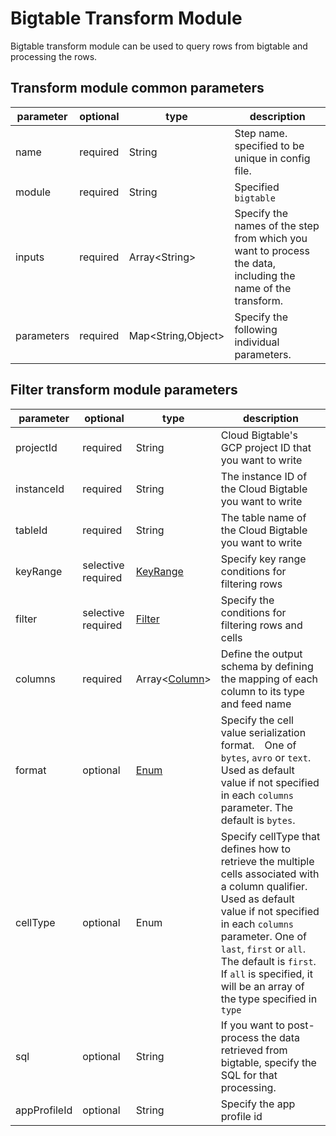# Bigtable Transform Module

Bigtable transform module can be used to query rows from bigtable and processing the rows.

## Transform module common parameters

| parameter  | optional | type                | description                                                                                                 |
|------------|----------|---------------------|-------------------------------------------------------------------------------------------------------------|
| name       | required | String              | Step name. specified to be unique in config file.                                                           |
| module     | required | String              | Specified `bigtable`                                                                                        |
| inputs     | required | Array<String\>      | Specify the names of the step from which you want to process the data, including the name of the transform. |
| parameters | required | Map<String,Object\> | Specify the following individual parameters.                                                                |

## Filter transform module parameters

| parameter    | optional           | type                                    | description                                                                                                                                                                                                                                                                                                  |
|--------------|--------------------|-----------------------------------------|--------------------------------------------------------------------------------------------------------------------------------------------------------------------------------------------------------------------------------------------------------------------------------------------------------------|
| projectId    | required           | String                                  | Cloud Bigtable's GCP project ID that you want to write                                                                                                                                                                                                                                                       |
| instanceId   | required           | String                                  | The instance ID of the Cloud Bigtable you want to write                                                                                                                                                                                                                                                      |
| tableId      | required           | String                                  | The table name of the Cloud Bigtable you want to write                                                                                                                                                                                                                                                       |
| keyRange     | selective required | [KeyRange](../common/bigtable.md)       | Specify key range conditions for filtering rows                                                                                                                                                                                                                                                              |
| filter       | selective required | [Filter](../common/bigtable.md)         | Specify the conditions for filtering rows and cells                                                                                                                                                                                                                                                          |
| columns      | required           | Array<[Column](../source/bigtable.md)\> | Define the output schema by defining the mapping of each column to its type and feed name                                                                                                                                                                                                                    |
| format       | optional           | [Enum](../common/bigtable.md)           | Specify the cell value serialization format.　One of `bytes`, `avro` or `text`. Used as default value if not specified in each `columns` parameter. The default is `bytes`.                                                                                                                                   |
| cellType     | optional           | Enum                                    | Specify cellType that defines how to retrieve the multiple cells associated with a column qualifier. Used as default value if not specified in each `columns` parameter. One of `last`, `first` or `all`. The default is `first`. If `all` is specified, it will be an array of the type specified in `type` |
| sql          | optional           | String                                  | If you want to post-process the data retrieved from bigtable, specify the SQL for that processing.                                                                                                                                                                                                           |
| appProfileId | optional           | String                                  | Specify the app profile id                                                                                                                                                                                                                                                                                   |
